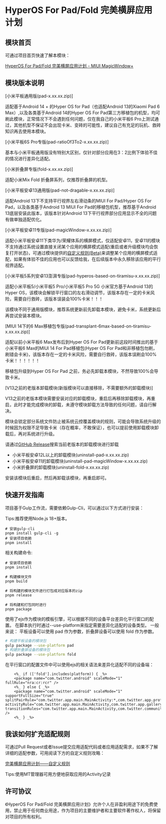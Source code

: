 # HyperOS For Pad/Fold 完美横屏应用计划

## 模块首页

可通过项目首页快速了解本模块：

<a href="https://hyper-magic-window.sothx.com/" target="_blank">HyperOS For Pad/Fold 完美横屏应用计划 - MIUI MagicWindow+</a>


## 模块版本说明

[小米平板通用版(pad-x.xx.xx.zip)]

适配基于Android 14 + 的Hyper OS for Pad（也适配Android 13的Xiaomi Pad 6 Max）,以及各类基于Android 14的Hyper OS For Pad第三方移植包的机型，均可刷此模块，正常情况下不会遇到任何问题，仅在我自己的小米平板6 Pro上测试通过，其他机型不保证不会出现卡米、变砖的可能性，建议自己有充足的玩机、救砖知识再去使用本模块。

[小米平板6S Pro专版(pad-ratioOf3To2-x.xx.xx.zip)]

基本与小米平板通用版没有特别大区别，仅针对部分应用在3：2比例下体验不佳的情况进行差异化适配。

[小米折叠屏专版(fold-x.xx.xx.zip)]

适配小米Mix Fold 折叠屏系列，仅推荐折叠屏的机型。

[小米平板安卓13通用版(pad-not-dragable-x.xx.xx.zip)]

适配Android 13下不支持平行视界左右滑动条的MIUI For Pad/Hyper OS For Pad，以及各类基于Android 13 MIUI For Pad的移植包机型，推荐基于Android 13底层安装此版本，该版本针对Android 13下平行视界部分应用显示不全的问题有做单独适配优化。

[小米平板安卓11专版(pad-magicWindow-x.xx.xx.zip)]

适配小米平板安卓11下类华为/荣耀体系的横屏模式，仅适配安卓11，安卓11的模块不支持通过系统设置直接关闭某个应用的横屏模式适配(重启或者升级模块均会恢复打开状态)，可通过模块提供的[自定义规则(Beta)](https://hyper-magic-window.sothx.com/custom-config.html)来调整某个应用的横屏模式适配，如果有体验不佳的应用也可以反馈给我，在后续版本中永久移除该应用的平行视界适配。

[小米平板5系列安卓13澎湃专版(pad-hyperos-based-on-tiramisu-x.xx.xx.zip)]

适配小米平板5/小米平板5 Pro/小米平板5 Pro 5G 小米官方基于Android 13的 Hyper OS，该模块会解锁平行窗口的左右滑动调节，该版本存在一定的卡米风险，需要自行救砖，该版本误装会100%卡米！！！

该模块不同于通用版模块，推荐系统更新前先卸载本模块，避免卡米，系统更新后再尝试安装本模块。

[MIUI 14下的6 Max移植包专版(pad-transplant-6max-based-on-tiramisu-x.xx.xx.zip)]

适配以前小米平板6 Max发布后到Hyper OS For Pad更新前这段时间推出的基于小米平板6 Max的MIUI 14 For Pad移植包(Hyper OS For Pad和非移植包勿刷，刷错会卡米)，该版本存在一定的卡米风险，需要自行救砖，该版本误刷会100%卡米！！！！！！

移植包升级到Hyper OS For Pad 之前，务必先卸载本模块，不然导致100%会导致卡米。

[V13之前的老版本卸载模块(新版模块可以直接移除，不需要额外的卸载模块)]

V13之前的老版本模块需要安装对应的卸载模块，重启后再移除卸载模块，再重启，此时才能完成模块的卸载，未遵守模块卸载方法导致的任何问题，请自行解决。

模块会锁定部分系统文件防止被系统云控覆盖模块的规则，可能会导致系统升级的时候因为权限不足导致卡米（存在概率，不敢保证），也可以提前使用卸载模块卸载后，再对系统进行升级。

请通过[GitHub Release](https://github.com/sothx/mipad-magic-window/releases/)搜索当前老版本的卸载模块进行卸载

-  小米平板安卓12L以上的卸载模块(uninstall-pad-x.xx.xx.zip)
-  小米平板安卓11的卸载模块(uninstall-pad-magicWindow-x.xx.xx.zip)
-  小米折叠屏的卸载模块(uninstall-fold-x.xx.xx.zip)

安装该模块后重启，然后再卸载该模块，再重启即可。

## 快速开发指南
项目基于Gulp工作流，需要依赖Gulp-Cli，可以通过以下方式进行安装：

Tips:推荐使用Node.js 18+版本。

```base
# 安装gulp-cli
pnpm install gulp-cli -g
# 安装项目依赖
pnpm install
```

相关构建命令:

```
# 安装项目依赖
pnpm install

# 构建模块文件
pnpm build

# 将构建的模块文件进行打包成对应版本的zip
pnpm release

# 将构建和打包同时进行
pnpm package
```

使用了ejs作为模块的模板引擎，可以根据不同的设备平台差异化平行窗口的配置。
在脚本执行时通过--use-platform来指定需要差异化适配的设备类型。
一般来说：
平板设备可以使用 pad 作为参数，折叠屏设备可以使用 fold 作为参数。

```bash
# 构建平板设备的模块包
gulp package --use-platform pad
# 构建折叠屏设备的模块包
gulp package --use-platform fold
```

在平行窗口的配置文件中可以使用ejs的相关语法来差异化适配不同的设备端：
```ejs
    <%_ if (['fold'].includes(platform)) { _%>
    <package name="com.twitter.android" scaleMode="1" fullRule="nra:cr:rcr" />
    <%_ } else { _%>
    <package name="com.twitter.android" scaleMode="1" supportFullSize="true" splitPairRule="com.twitter.app.main.MainActivity:*,com.twitter.app.profiles.ProfileActivity:*,com.twitter.android.search.implementation.results.SearchActivity:*,com.twitter.communities.detail.CommunitiesDetailActivity:*,com.twitter.communities.search.CommunitiesSearchActivity:*,com.twitter.channels.details.ChannelsDetailsActivity:*,com.twitter.app.bookmarks.legacy.BookmarkActivity:*,com.twitter.channels.management.manage.UrtListManagementActivity:*,com.twitter.app.settings.search.SettingsSearchResultsActivity:*,com.twitter.app.settings.SettingsRootCompatActivity:*" activityRule="com.twitter.app.main.MainActivity,com.twitter.app.gallery.GalleryActivity,com.twitter.explore.immersivemediaplayer.ui.activity.ImmersiveMediaPlayerActivity,com.twitter.communities.detail.CommunitiesDetailActivity,com.twitter.creator.impl.main.MonetizationActivity,com.twitter.android.client.web.AuthenticatedTwitterSubdomainWebViewActivity,com.twitter.android.client.web.AuthenticatedTwitterSubdomainWebViewActivity,com.twitter.app.settings.SettingsRootCompatActivity,com.twitter.app.bookmarks.legacy.BookmarkActivity,com.twitter.channels.management.manage.UrtListManagementActivity,com.twitter.app.profiles.ProfileActivity,com.twitter.browser.BrowserActivity" transitionRules="com.twitter.app.main.MainActivity,com.twitter.communities.detail.CommunitiesDetailActivity,com.twitter.creator.impl.main.MonetizationActivity,com.twitter.android.client.web.AuthenticatedTwitterSubdomainWebViewActivity,com.twitter.android.client.web.AuthenticatedTwitterSubdomainWebViewActivity,com.twitter.app.settings.SettingsRootCompatActivity,com.twitter.app.bookmarks.legacy.BookmarkActivity,com.twitter.channels.management.manage.UrtListManagementActivity,com.twitter.app.profiles.ProfileActivity" />
    <%_ } _%>
```


## 我该如何扩充适配规则

可通过Pull Request或者Issue提交应用适配代码或者应用适配需求，如果不了解详细的适配参数，可用阅读下方的自定义规则攻略：

<a href="https://hyper-magic-window.sothx.com/custom-config.html" target="_blank">完美横屏应用计划——自定义规则</a>

Tips:使用MT管理器可用方便地获取应用的Activity记录

## 许可协议

《HyperOS For Pad/Fold 完美横屏应用计划》允许个人在非盈利用途下的免费使用，禁止用于任何商业用途，作为项目的主要维护者和主要软件著作权人，将保留对项目的所有权利。


